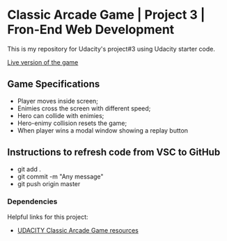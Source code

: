 # Classic Arcade Game | Project 3 | Fron-End Web Development

This is my repository for Udacity's  project#3 using Udacity starter code.


[Live version of the game](https://tatianaweb.github.io/Classic-Arcade-Game/)

## Game Specifications

- Player moves inside screen;
- Enimies cross the screen with different speed;
- Hero can collide with enimies;
- Hero-enimy collision resets the game;
- When player wins a modal window showing a replay button



## Instructions to refresh code from VSC to GitHub

- git add .
- git commit -m "Any message"
- git push origin master

### Dependencies

Helpful links for this project:

- [UDACITY Classic Arcade Game resources](https://www.diigo.com/outliner/fj3m65/Udacity-Classic-Arcade-Game-Project-(project-%233)?key=al7ek43dms)






